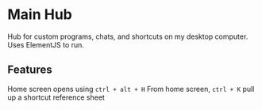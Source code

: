 # Main Hub

Hub for custom programs, chats, and shortcuts on my desktop computer. Uses ElementJS to run.

## Features

Home screen opens using `ctrl + alt + H`
From home screen, `ctrl + K` pull up a shortcut reference sheet